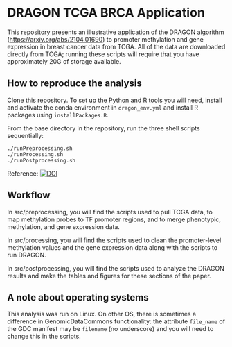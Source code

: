 # DRAGON TCGA BRCA Application

This repository presents an illustrative application of the DRAGON algorithm (https://arxiv.org/abs/2104.01690) to promoter methylation and gene expression in breast cancer data from TCGA. All of the data are downloaded directly from TCGA; running these scripts will require that you have approximately 20G of storage available. 

## How to reproduce the analysis

Clone this repository. To set up the Python and R tools you will need, install and activate the conda environment in `dragon_env.yml` and install R packages using `installPackages.R`. 

From the base directory in the repository, run the three shell scripts sequentially:

```
./runPreprocessing.sh
./runProcessing.sh
./runPostprocessing.sh
```

Reference: [![DOI](https://zenodo.org/badge/513280418.svg)](https://zenodo.org/badge/latestdoi/513280418)

## Workflow
In src/preprocessing, you will find the scripts used to pull TCGA data, to map methylation probes to TF promoter regions, and to merge phenotypic, methylation, and gene expression data.

In src/processing, you will find the scripts used to clean the promoter-level methylation values and the gene expression data along with the scripts to run DRAGON.

In src/postprocessing, you will find the scripts used to analyze the DRAGON results and make the tables and figures for these sections of the paper.

## A note about operating systems

This analysis was run on Linux. On other OS, there is sometimes a difference in GenomicDataCommons functionality: the attribute `file_name` of the GDC manifest may be `filename` (no underscore) and you will need to change this in the scripts.



